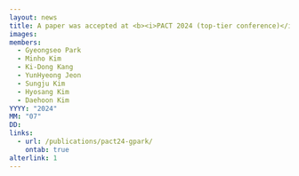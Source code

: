 ```yaml
---
layout: news
title: A paper was accepted at <b><i>PACT 2024 (top-tier conference)</i></b>.
images:
members:
  - Gyeongseo Park
  - Minho Kim
  - Ki-Dong Kang
  - YunHyeong Jeon
  - Sungju Kim
  - Hyosang Kim
  - Daehoon Kim
YYYY: "2024"
MM: "07"
DD: 
links:
  - url: /publications/pact24-gpark/
    ontab: true
alterlink: 1
---
```

